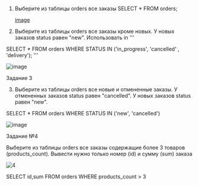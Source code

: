 1) Выберите из таблицы orders все заказы SELECT * FROM orders;


    [image](https://github.com/user-attachments/assets/3512143c-8da0-477c-8184-793fc43ec073)


3) Выберите из таблицы orders все заказы кроме новых. У новых заказов status равен "new". Использовать in
'''


SELECT * FROM orders WHERE STATUS IN ('in_progress', 'cancelled' , 'delivery');
'''

 ![image](https://github.com/user-attachments/assets/de772b49-2b0b-4702-ba00-c4043795c2cc)


Задание 3

3) Выберите из таблицы orders все новые и отмененные заказы. У отмененных заказов status равен "cancelled". У новых заказов status равен "new".

SELECT * FROM orders WHERE STATUS IN ('new', 'cancelled')


![image](https://github.com/user-attachments/assets/b760b9cb-2c2d-4a6f-b176-8b44ceb7d067)


Задание №4

Выберите из таблицы orders все заказы содержащие более 3 товаров (products_count). Вывести нужно только номер (id) и сумму (sum) заказа

![4](https://github.com/user-attachments/assets/d641e093-7c8e-49a6-87b9-abf642b882f2)


SELECT id,sum FROM orders WHERE products_count > 3
